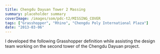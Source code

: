 ```yaml
---
title: Chengdu Dayuan Tower 2 Massing
summary: placeholder summary
coverImage: /images/som/pdc-t2/MISSING_COVER
tags: ["Grasshopper", "Rhino", "Chengdu Poly International Plaza"]
date: "2013-03-06"
---
```


I developed the following Grasshopper definition while assisting the design team working on the second tower of the Chengdu Dayuan project.
